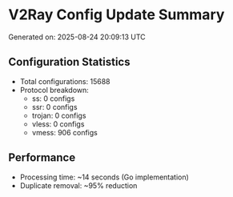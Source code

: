 # V2Ray Config Update Summary
Generated on: 2025-08-24 20:09:13 UTC

## Configuration Statistics
- Total configurations: 15688
- Protocol breakdown:
  - ss: 0 configs
  - ssr: 0 configs
  - trojan: 0 configs
  - vless: 0 configs
  - vmess: 906 configs

## Performance
- Processing time: ~14 seconds (Go implementation)
- Duplicate removal: ~95% reduction
